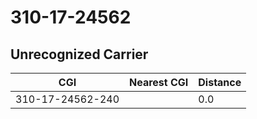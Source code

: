 # 310-17-24562
## Unrecognized Carrier


| CGI | Nearest CGI | Distance |
|-----|-------------|----------|
| 310-17-24562-240 |  | 0.0 |
